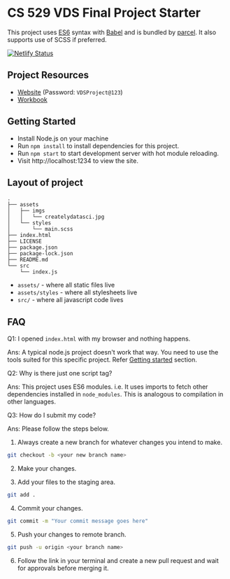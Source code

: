 # CS 529 VDS Final Project Starter

This project uses [ES6](http://es6-features.org/) syntax with [Babel](https://babeljs.io/docs/en/) and is bundled by [parcel](https://parceljs.org/). It also supports use of SCSS if preferred.

[![Netlify Status](https://api.netlify.com/api/v1/badges/2d6015af-a3c3-4a46-9c52-347e3e4b411a/deploy-status)](https://app.netlify.com/sites/cs529-project-nkprince007/deploys)

## Project Resources

- [Website](https://cs529.naveen.cloud) (Password: `VDSProject@123`)
- [Workbook](https://cs529.naveen.cloud/workbook/)

## Getting Started

- Install Node.js on your machine
- Run `npm install` to install dependencies for this project.
- Run `npm start` to start development server with hot module reloading.
- Visit http://localhost:1234 to view the site.

## Layout of project

```
.
├── assets
│   ├── imgs
│   │   └── createlydatasci.jpg
│   └── styles
│       └── main.scss
├── index.html
├── LICENSE
├── package.json
├── package-lock.json
├── README.md
└── src
    └── index.js
```

- `assets/` - where all static files live
- `assets/styles` - where all stylesheets live
- `src/` - where all javascript code lives

## FAQ

Q1: I opened `index.html` with my browser and nothing happens.

Ans: A typical node.js project doesn't work that way. You need to use the tools suited for this specific project. Refer [Getting started](#getting-started) section.

Q2: Why is there just one script tag?

Ans: This project uses ES6 modules. i.e. It uses imports to fetch other dependencies installed in `node_modules`. This is analogous to compilation in other languages.

Q3: How do I submit my code?

Ans: Please follow the steps below.

1. Always create a new branch for whatever changes you intend to make.

```bash
git checkout -b <your new branch name>
```

2. Make your changes.

3. Add your files to the staging area.

```bash
git add .
```

4. Commit your changes.

```bash
git commit -m "Your commit message goes here"
```

5. Push your changes to remote branch.

```bash
git push -u origin <your branch name>
```

6. Follow the link in your terminal and create a new pull request and wait for
approvals before merging it.
